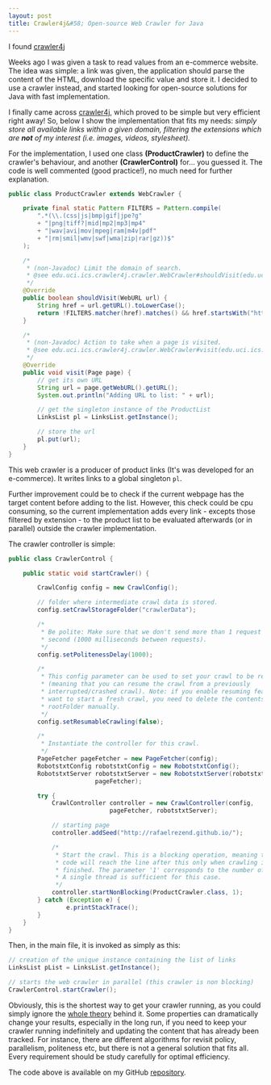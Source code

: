 ```yaml
---
layout: post
title: Crawler4j&#58; Open-source Web Crawler for Java
---
```


I found [crawler4j](https://code.google.com/p/crawler4j/)

Weeks ago I was given a task to read values from an e-commerce website.
The idea was simple: a link was given, the application should parse the content of the HTML, download the specific value and store it.
I decided to use a crawler instead, and started looking for open-source solutions for Java with fast implementation.

I finally came across [crawler4j](https://code.google.com/p/crawler4j/), which proved to be simple but very efficient right away!
So, below I show the implementation that fits my needs: *simply store all available links within a given domain, filtering the extensions which are **not** of my interest (i.e. images, videos, stylesheet).*

For the implementation, I used one class **(ProductCrawler)** to define the crawler's behaviour, and another **(CrawlerControl)** for... you guessed it.
The code is well commented (good practice!), no much need for further explanation.

```java
public class ProductCrawler extends WebCrawler {

	private final static Pattern FILTERS = Pattern.compile(
		".*(\\.(css|js|bmp|gif|jpe?g"
		+ "|png|tiff?|mid|mp2|mp3|mp4"
		+ "|wav|avi|mov|mpeg|ram|m4v|pdf"
		+ "|rm|smil|wmv|swf|wma|zip|rar|gz))$"
	);

	/*
	 * (non-Javadoc) Limit the domain of search.
	 * @see edu.uci.ics.crawler4j.crawler.WebCrawler#shouldVisit(edu.uci.ics.crawler4j.url.WebURL)
	 */
	@Override
	public boolean shouldVisit(WebURL url) {
		String href = url.getURL().toLowerCase();
		return !FILTERS.matcher(href).matches()	&& href.startsWith("http://rafaelrezend.github.io/");
	}

	/*
	 * (non-Javadoc) Action to take when a page is visited.
	 * @see edu.uci.ics.crawler4j.crawler.WebCrawler#visit(edu.uci.ics.crawler4j.crawler.Page)
	 */
	@Override
	public void visit(Page page) {
		// get its own URL
		String url = page.getWebURL().getURL();
		System.out.println("Adding URL to list: " + url);

		// get the singleton instance of the ProductList
		LinksList pl = LinksList.getInstance();

		// store the url
		pl.put(url);
	}
}
```

This web crawler is a producer of product links (It's was developed for an e-commerce). It writes links to a global singleton `pl`.

Further improvement could be to check if the current webpage has the target content before adding to the list.
However, this check could be cpu consuming, so the current implementation adds every link - excepts those filtered by extension - to the product list to be evaluated afterwards (or in parallel) outside the crawler implementation.

The crawler controller is simple:

```java
public class CrawlerControl {

	public static void startCrawler() {

		CrawlConfig config = new CrawlConfig();

		// folder where intermediate crawl data is stored.
		config.setCrawlStorageFolder("crawlerData");

		/*
		 * Be polite: Make sure that we don't send more than 1 request per
		 * second (1000 milliseconds between requests).
		 */
		config.setPolitenessDelay(1000);

		/*
		 * This config parameter can be used to set your crawl to be resumable
		 * (meaning that you can resume the crawl from a previously
		 * interrupted/crashed crawl). Note: if you enable resuming feature and
		 * want to start a fresh crawl, you need to delete the contents of
		 * rootFolder manually.
		 */
		config.setResumableCrawling(false);

		/*
		 * Instantiate the controller for this crawl.
		 */
		PageFetcher pageFetcher = new PageFetcher(config);
		RobotstxtConfig robotstxtConfig = new RobotstxtConfig();
		RobotstxtServer robotstxtServer = new RobotstxtServer(robotstxtConfig,
						pageFetcher);

		try {
			CrawlController controller = new CrawlController(config,
							pageFetcher, robotstxtServer);

			// starting page
			controller.addSeed("http://rafaelrezend.github.io/");

			/*
			 * Start the crawl. This is a blocking operation, meaning that your
			 * code will reach the line after this only when crawling is
			 * finished. The parameter '1' corresponds to the number of threads.
			 * A single thread is sufficient for this case.
			 */
			controller.startNonBlocking(ProductCrawler.class, 1);
		} catch (Exception e) {
				e.printStackTrace();
		}
	}
}
```

Then, in the main file, it is invoked as simply as this:

```java
// creation of the unique instance containing the list of links
LinksList pList = LinksList.getInstance();

// starts the web crawler in parallel (this crawler is non blocking)
CrawlerControl.startCrawler();
```

Obviously, this is the shortest way to get your crawler running, as you could simply ignore the [whole theory](http://en.wikipedia.org/wiki/Web_crawler) behind it.
Some properties can dramatically change your results, especially in the long run, if you need to keep your crawler running indefinitely and updating the content that has already been tracked. For instance, there are different algorithms for revisit policy, parallelism, politeness etc, but there is not a general solution that fits all. Every requirement should be study carefully for optimal efficiency.

The code above is available on my GitHub [repository](https://github.com/rafaelrezend/eCommerceCrawler/tree/master/src/rezend/ecomm/crawler).